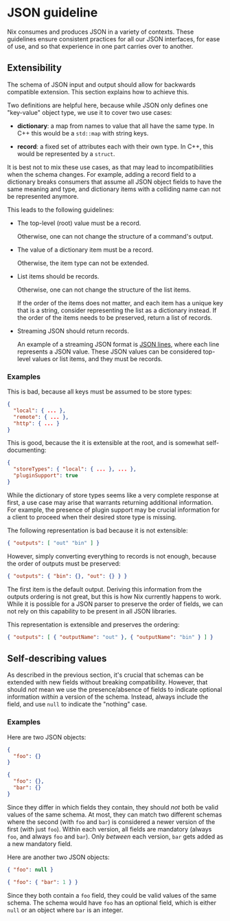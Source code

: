 # JSON guideline

Nix consumes and produces JSON in a variety of contexts.
These guidelines ensure consistent practices for all our JSON interfaces, for ease of use, and so that experience in one part carries over to another.

## Extensibility

The schema of JSON input and output should allow for backwards compatible extension.
This section explains how to achieve this.

Two definitions are helpful here, because while JSON only defines one "key-value" object type, we use it to cover two use cases:

 - **dictionary**: a map from names to value that all have the same type.
   In C++ this would be a `std::map` with string keys.

 - **record**: a fixed set of attributes each with their own type.
   In C++, this would be represented by a `struct`.

It is best not to mix these use cases, as that may lead to incompatibilities when the schema changes.
For example, adding a record field to a dictionary breaks consumers that assume all JSON object fields to have the same meaning and type, and dictionary items with a colliding name can not be represented anymore.

This leads to the following guidelines:

 - The top-level (root) value must be a record.

   Otherwise, one can not change the structure of a command's output.

 - The value of a dictionary item must be a record.

   Otherwise, the item type can not be extended.

 - List items should be records.

   Otherwise, one can not change the structure of the list items.

   If the order of the items does not matter, and each item has a unique key that is a string, consider representing the list as a dictionary instead.
   If the order of the items needs to be preserved, return a list of records.

 - Streaming JSON should return records.

   An example of a streaming JSON format is [JSON lines](https://jsonlines.org/), where each line represents a JSON value.
   These JSON values can be considered top-level values or list items, and they must be records.

### Examples

This is bad, because all keys must be assumed to be store types:

```json
{
  "local": { ... },
  "remote": { ... },
  "http": { ... }
}
```

This is good, because the it is extensible at the root, and is somewhat self-documenting:

```json
{
  "storeTypes": { "local": { ... }, ... },
  "pluginSupport": true
}
```

While the dictionary of store types seems like a very complete response at first, a use case may arise that warrants returning additional information.
For example, the presence of plugin support may be crucial information for a client to proceed when their desired store type is missing.



The following representation is bad because it is not extensible:

```json
{ "outputs": [ "out" "bin" ] }
```

However, simply converting everything to records is not enough, because the order of outputs must be preserved:

```json
{ "outputs": { "bin": {}, "out": {} } }
```

The first item is the default output. Deriving this information from the outputs ordering is not great, but this is how Nix currently happens to work.
While it is possible for a JSON parser to preserve the order of fields, we can not rely on this capability to be present in all JSON libraries.

This representation is extensible and preserves the ordering:

```json
{ "outputs": [ { "outputName": "out" }, { "outputName": "bin" } ] }
```

## Self-describing values

As described in the previous section, it's crucial that schemas can be extended with new fields without breaking compatibility.
However, that should *not* mean we use the presence/absence of fields to indicate optional information *within* a version of the schema.
Instead, always include the field, and use `null` to indicate the "nothing" case.

### Examples

Here are two JSON objects:

```json
{
  "foo": {}
}
```
```json
{
  "foo": {},
  "bar": {}
}
```

Since they differ in which fields they contain, they should *not* both be valid values of the same schema.
At most, they can match two different schemas where the second (with `foo` and `bar`) is considered a newer version of the first (with just `foo`).
Within each version, all fields are mandatory (always `foo`, and always `foo` and `bar`).
Only *between* each version, `bar` gets added as a new mandatory field.

Here are another two JSON objects:

```json
{ "foo": null }
```
```json
{ "foo": { "bar": 1 } }
```

Since they both contain a `foo` field, they could be valid values of the same schema.
The schema would have `foo` has an optional field, which is either `null` or an object where `bar` is an integer.
